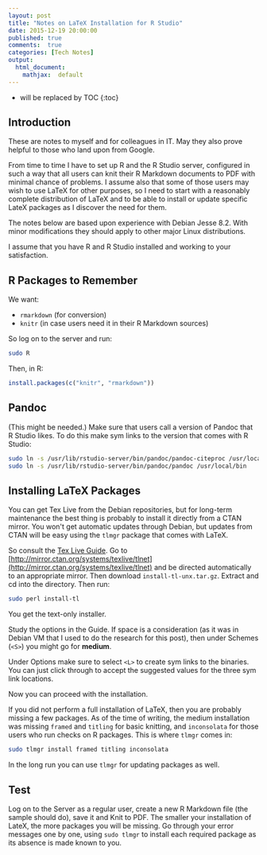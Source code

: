 ```yaml
---
layout: post
title: "Notes on LaTeX Installation for R Studio"
date: 2015-12-19 20:00:00
published: true
comments:  true
categories: [Tech Notes]
output:
  html_document:
    mathjax:  default
---
```




* will be replaced by TOC
{:toc}


## Introduction

These are notes to myself and for colleagues in IT.  May they also prove helpful to those who land upon from Google.

From time to time I have to set up R and the R Studio server, configured in such a way that all users can knit their R Markdown documents to PDF with minimal chance of problems.  I assume also that some of those users may wish to use LaTeX for other purposes, so I need to start with a reasonably complete distribution of LaTeX and to be able to install or update specific LateX packages as I discover the need for them.

The notes below are based upon experience with Debian Jesse 8.2.  With minor modifications they should apply to other major Linux distributions.

I assume that you have R and R Studio installed and working to your satisfaction.

## R Packages to Remember

We want:

* `rmarkdown` (for conversion)
* `knitr` (in case users need it in their R Markdown sources)

So log on to the server and run:

~~~ sh
sudo R
~~~

Then, in R:

~~~ r
install.packages(c("knitr", "rmarkdown"))
~~~

## Pandoc

(This might be needed.)  Make sure that users call a version of Pandoc that R Studio likes.  To do this make sym links to the version that comes with R Studio:

~~~ sh
sudo ln -s /usr/lib/rstudio-server/bin/pandoc/pandoc-citeproc /usr/local/bin
sudo ln -s /usr/lib/rstudio-server/bin/pandoc/pandoc /usr/local/bin
~~~


## Installing LaTeX Packages

You can get Tex Live from the Debian repositories, but for long-term maintenance the best thing is probably to install it directly from a CTAN mirror.  You won't get automatic updates through Debian, but updates from CTAN will be easy using the `tlmgr` package that comes with LaTeX.

So consult the [Tex Live Guide](https://www.tug.org/texlive/doc/texlive-en/texlive-en.html).  Go to [http://mirror.ctan.org/systems/texlive/tlnet](http://mirror.ctan.org/systems/texlive/tlnet) and be directed automatically to an appropriate mirror. Then download `install-tl-unx.tar.gz`.  Extract and cd into the directory.  Then run:

~~~ sh
sudo perl install-tl
~~~

You get the text-only installer.

Study the options in the Guide.  If space is a consideration (as it was in Debian VM that I used to do the research for this post), then under Schemes (`<S>`) you might go for **medium**.

Under Options make sure to select `<L>` to create sym links to the binaries.  You can just click through to accept the suggested values for the three sym link locations.

Now you can proceed with the installation.


If you did not perform a full installation of LaTeX, then you are probably missing a few packages.  As of the time of writing, the medium installation was missing  `framed` and `titling` for basic knitting, and `inconsolata` for those users who run checks on R packages.  This is where `tlmgr` comes in:

~~~ sh
sudo tlmgr install framed titling inconsolata
~~~

In the long run you can use `tlmgr` for updating packages as well.

## Test

Log on to the Server as a regular user, create a new R Markdown file (the sample should do), save it and Knit to PDF.  The smaller your installation of LateX, the more packages you will be missing.  Go through your error messages one by one, using `sudo tlmgr` to install each required package as its absence is made known to you.


